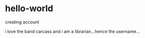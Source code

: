 # hello-world
creating account
<p>i love the band carcass and i am a librarian...hence the username...</p>
